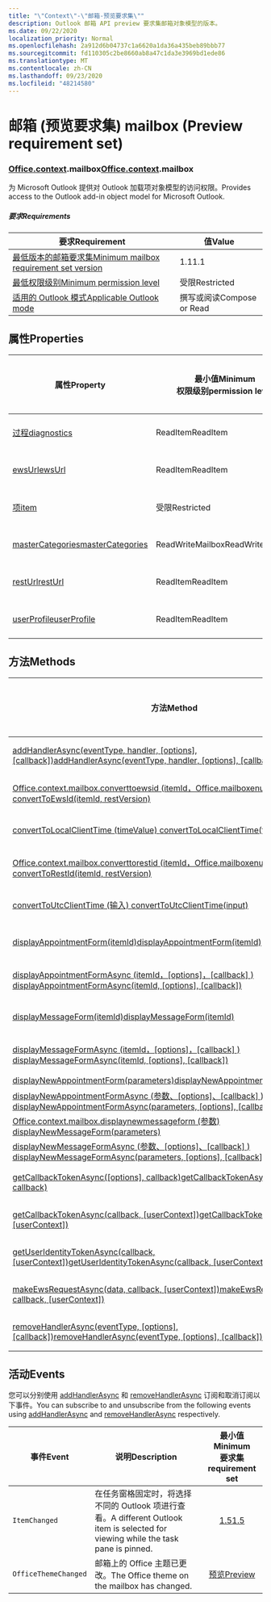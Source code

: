 ```yaml
---
title: "\"Context\"-\"邮箱-预览要求集\""
description: Outlook 邮箱 API preview 要求集邮箱对象模型的版本。
ms.date: 09/22/2020
localization_priority: Normal
ms.openlocfilehash: 2a912d6b04737c1a6620a1da36a435beb89bbb77
ms.sourcegitcommit: fd110305c2be8660ab8a47c1da3e3969bd1ede86
ms.translationtype: MT
ms.contentlocale: zh-CN
ms.lasthandoff: 09/23/2020
ms.locfileid: "48214580"
---
```

# <a name="mailbox-preview-requirement-set"></a><span data-ttu-id="b242d-103">邮箱 (预览要求集) </span><span class="sxs-lookup"><span data-stu-id="b242d-103">mailbox (Preview requirement set)</span></span>

### <a name="officecontextmailbox"></a><span data-ttu-id="b242d-104">[Office](office.md)[.context](office.context.md).mailbox</span><span class="sxs-lookup"><span data-stu-id="b242d-104">[Office](office.md)[.context](office.context.md).mailbox</span></span>

<span data-ttu-id="b242d-105">为 Microsoft Outlook 提供对 Outlook 加载项对象模型的访问权限。</span><span class="sxs-lookup"><span data-stu-id="b242d-105">Provides access to the Outlook add-in object model for Microsoft Outlook.</span></span>

##### <a name="requirements"></a><span data-ttu-id="b242d-106">要求</span><span class="sxs-lookup"><span data-stu-id="b242d-106">Requirements</span></span>

|<span data-ttu-id="b242d-107">要求</span><span class="sxs-lookup"><span data-stu-id="b242d-107">Requirement</span></span>| <span data-ttu-id="b242d-108">值</span><span class="sxs-lookup"><span data-stu-id="b242d-108">Value</span></span>|
|---|---|
|[<span data-ttu-id="b242d-109">最低版本的邮箱要求集</span><span class="sxs-lookup"><span data-stu-id="b242d-109">Minimum mailbox requirement set version</span></span>](../../requirement-sets/outlook-api-requirement-sets.md)| <span data-ttu-id="b242d-110">1.1</span><span class="sxs-lookup"><span data-stu-id="b242d-110">1.1</span></span>|
|[<span data-ttu-id="b242d-111">最低权限级别</span><span class="sxs-lookup"><span data-stu-id="b242d-111">Minimum permission level</span></span>](../../../outlook/understanding-outlook-add-in-permissions.md)| <span data-ttu-id="b242d-112">受限</span><span class="sxs-lookup"><span data-stu-id="b242d-112">Restricted</span></span>|
|[<span data-ttu-id="b242d-113">适用的 Outlook 模式</span><span class="sxs-lookup"><span data-stu-id="b242d-113">Applicable Outlook mode</span></span>](../../../outlook/outlook-add-ins-overview.md#extension-points)| <span data-ttu-id="b242d-114">撰写或阅读</span><span class="sxs-lookup"><span data-stu-id="b242d-114">Compose or Read</span></span>|

## <a name="properties"></a><span data-ttu-id="b242d-115">属性</span><span class="sxs-lookup"><span data-stu-id="b242d-115">Properties</span></span>

| <span data-ttu-id="b242d-116">属性</span><span class="sxs-lookup"><span data-stu-id="b242d-116">Property</span></span> | <span data-ttu-id="b242d-117">最小值</span><span class="sxs-lookup"><span data-stu-id="b242d-117">Minimum</span></span><br><span data-ttu-id="b242d-118">权限级别</span><span class="sxs-lookup"><span data-stu-id="b242d-118">permission level</span></span> | <span data-ttu-id="b242d-119">型号</span><span class="sxs-lookup"><span data-stu-id="b242d-119">Modes</span></span> | <span data-ttu-id="b242d-120">返回类型</span><span class="sxs-lookup"><span data-stu-id="b242d-120">Return type</span></span> | <span data-ttu-id="b242d-121">最小值</span><span class="sxs-lookup"><span data-stu-id="b242d-121">Minimum</span></span><br><span data-ttu-id="b242d-122">要求集</span><span class="sxs-lookup"><span data-stu-id="b242d-122">requirement set</span></span> |
|---|---|---|---|:---:|
| [<span data-ttu-id="b242d-123">过程</span><span class="sxs-lookup"><span data-stu-id="b242d-123">diagnostics</span></span>](/javascript/api/outlook/office.mailbox?view=outlook-js-preview&preserve-view=true#diagnostics) | <span data-ttu-id="b242d-124">ReadItem</span><span class="sxs-lookup"><span data-stu-id="b242d-124">ReadItem</span></span> | <span data-ttu-id="b242d-125">撰写</span><span class="sxs-lookup"><span data-stu-id="b242d-125">Compose</span></span><br><span data-ttu-id="b242d-126">读取</span><span class="sxs-lookup"><span data-stu-id="b242d-126">Read</span></span> | [<span data-ttu-id="b242d-127">Diagnostics</span><span class="sxs-lookup"><span data-stu-id="b242d-127">Diagnostics</span></span>](/javascript/api/outlook/office.diagnostics?view=outlook-js-preview&preserve-view=true) | [<span data-ttu-id="b242d-128">1.1</span><span class="sxs-lookup"><span data-stu-id="b242d-128">1.1</span></span>](../requirement-set-1.1/outlook-requirement-set-1.1.md) |
| [<span data-ttu-id="b242d-129">ewsUrl</span><span class="sxs-lookup"><span data-stu-id="b242d-129">ewsUrl</span></span>](/javascript/api/outlook/office.mailbox?view=outlook-js-preview&preserve-view=true#ewsurl) | <span data-ttu-id="b242d-130">ReadItem</span><span class="sxs-lookup"><span data-stu-id="b242d-130">ReadItem</span></span> | <span data-ttu-id="b242d-131">撰写</span><span class="sxs-lookup"><span data-stu-id="b242d-131">Compose</span></span><br><span data-ttu-id="b242d-132">读取</span><span class="sxs-lookup"><span data-stu-id="b242d-132">Read</span></span> | <span data-ttu-id="b242d-133">字符串</span><span class="sxs-lookup"><span data-stu-id="b242d-133">String</span></span> | [<span data-ttu-id="b242d-134">1.1</span><span class="sxs-lookup"><span data-stu-id="b242d-134">1.1</span></span>](../requirement-set-1.1/outlook-requirement-set-1.1.md) |
| [<span data-ttu-id="b242d-135">项</span><span class="sxs-lookup"><span data-stu-id="b242d-135">item</span></span>](office.context.mailbox.item.md) | <span data-ttu-id="b242d-136">受限</span><span class="sxs-lookup"><span data-stu-id="b242d-136">Restricted</span></span> | <span data-ttu-id="b242d-137">撰写</span><span class="sxs-lookup"><span data-stu-id="b242d-137">Compose</span></span><br><span data-ttu-id="b242d-138">读取</span><span class="sxs-lookup"><span data-stu-id="b242d-138">Read</span></span> | [<span data-ttu-id="b242d-139">Item</span><span class="sxs-lookup"><span data-stu-id="b242d-139">Item</span></span>](/javascript/api/outlook/office.item?view=outlook-js-preview&preserve-view=true) | [<span data-ttu-id="b242d-140">1.1</span><span class="sxs-lookup"><span data-stu-id="b242d-140">1.1</span></span>](../requirement-set-1.1/outlook-requirement-set-1.1.md) |
| [<span data-ttu-id="b242d-141">masterCategories</span><span class="sxs-lookup"><span data-stu-id="b242d-141">masterCategories</span></span>](/javascript/api/outlook/office.mailbox?view=outlook-js-preview&preserve-view=true#mastercategories) | <span data-ttu-id="b242d-142">ReadWriteMailbox</span><span class="sxs-lookup"><span data-stu-id="b242d-142">ReadWriteMailbox</span></span> | <span data-ttu-id="b242d-143">撰写</span><span class="sxs-lookup"><span data-stu-id="b242d-143">Compose</span></span><br><span data-ttu-id="b242d-144">读取</span><span class="sxs-lookup"><span data-stu-id="b242d-144">Read</span></span> | [<span data-ttu-id="b242d-145">MasterCategories</span><span class="sxs-lookup"><span data-stu-id="b242d-145">MasterCategories</span></span>](/javascript/api/outlook/office.mastercategories?view=outlook-js-preview&preserve-view=true) | [<span data-ttu-id="b242d-146">1.8</span><span class="sxs-lookup"><span data-stu-id="b242d-146">1.8</span></span>](../requirement-set-1.8/outlook-requirement-set-1.8.md) |
| [<span data-ttu-id="b242d-147">restUrl</span><span class="sxs-lookup"><span data-stu-id="b242d-147">restUrl</span></span>](/javascript/api/outlook/office.mailbox?view=outlook-js-preview&preserve-view=true#resturl) | <span data-ttu-id="b242d-148">ReadItem</span><span class="sxs-lookup"><span data-stu-id="b242d-148">ReadItem</span></span> | <span data-ttu-id="b242d-149">撰写</span><span class="sxs-lookup"><span data-stu-id="b242d-149">Compose</span></span><br><span data-ttu-id="b242d-150">读取</span><span class="sxs-lookup"><span data-stu-id="b242d-150">Read</span></span> | <span data-ttu-id="b242d-151">字符串</span><span class="sxs-lookup"><span data-stu-id="b242d-151">String</span></span> | [<span data-ttu-id="b242d-152">1.5</span><span class="sxs-lookup"><span data-stu-id="b242d-152">1.5</span></span>](../requirement-set-1.5/outlook-requirement-set-1.5.md) |
| [<span data-ttu-id="b242d-153">userProfile</span><span class="sxs-lookup"><span data-stu-id="b242d-153">userProfile</span></span>](/javascript/api/outlook/office.mailbox?view=outlook-js-preview&preserve-view=true#userprofile) | <span data-ttu-id="b242d-154">ReadItem</span><span class="sxs-lookup"><span data-stu-id="b242d-154">ReadItem</span></span> | <span data-ttu-id="b242d-155">撰写</span><span class="sxs-lookup"><span data-stu-id="b242d-155">Compose</span></span><br><span data-ttu-id="b242d-156">读取</span><span class="sxs-lookup"><span data-stu-id="b242d-156">Read</span></span> | [<span data-ttu-id="b242d-157">UserProfile</span><span class="sxs-lookup"><span data-stu-id="b242d-157">UserProfile</span></span>](/javascript/api/outlook/office.userprofile?view=outlook-js-preview&preserve-view=true) | [<span data-ttu-id="b242d-158">1.1</span><span class="sxs-lookup"><span data-stu-id="b242d-158">1.1</span></span>](../requirement-set-1.1/outlook-requirement-set-1.1.md) |

## <a name="methods"></a><span data-ttu-id="b242d-159">方法</span><span class="sxs-lookup"><span data-stu-id="b242d-159">Methods</span></span>

| <span data-ttu-id="b242d-160">方法</span><span class="sxs-lookup"><span data-stu-id="b242d-160">Method</span></span> | <span data-ttu-id="b242d-161">最小值</span><span class="sxs-lookup"><span data-stu-id="b242d-161">Minimum</span></span><br><span data-ttu-id="b242d-162">权限级别</span><span class="sxs-lookup"><span data-stu-id="b242d-162">permission level</span></span> | <span data-ttu-id="b242d-163">型号</span><span class="sxs-lookup"><span data-stu-id="b242d-163">Modes</span></span> | <span data-ttu-id="b242d-164">最小值</span><span class="sxs-lookup"><span data-stu-id="b242d-164">Minimum</span></span><br><span data-ttu-id="b242d-165">要求集</span><span class="sxs-lookup"><span data-stu-id="b242d-165">requirement set</span></span> |
|---|---|---|:---:|
| <span data-ttu-id="b242d-166">[addHandlerAsync(eventType, handler, [options], [callback])](/javascript/api/outlook/office.mailbox?view=outlook-js-preview&preserve-view=true#addhandlerasync-eventtype--handler--options--callback-)</span><span class="sxs-lookup"><span data-stu-id="b242d-166">[addHandlerAsync(eventType, handler, [options], [callback])](/javascript/api/outlook/office.mailbox?view=outlook-js-preview&preserve-view=true#addhandlerasync-eventtype--handler--options--callback-)</span></span> | <span data-ttu-id="b242d-167">ReadItem</span><span class="sxs-lookup"><span data-stu-id="b242d-167">ReadItem</span></span> | <span data-ttu-id="b242d-168">撰写</span><span class="sxs-lookup"><span data-stu-id="b242d-168">Compose</span></span><br><span data-ttu-id="b242d-169">读取</span><span class="sxs-lookup"><span data-stu-id="b242d-169">Read</span></span> | [<span data-ttu-id="b242d-170">1.5</span><span class="sxs-lookup"><span data-stu-id="b242d-170">1.5</span></span>](../requirement-set-1.5/outlook-requirement-set-1.5.md) |
| [<span data-ttu-id="b242d-171">Office.context.mailbox.converttoewsid (itemId，Office.mailboxenums.restversion) </span><span class="sxs-lookup"><span data-stu-id="b242d-171">convertToEwsId(itemId, restVersion)</span></span>](/javascript/api/outlook/office.mailbox?view=outlook-js-preview&preserve-view=true#converttoewsid-itemid--restversion-) | <span data-ttu-id="b242d-172">受限</span><span class="sxs-lookup"><span data-stu-id="b242d-172">Restricted</span></span> | <span data-ttu-id="b242d-173">撰写</span><span class="sxs-lookup"><span data-stu-id="b242d-173">Compose</span></span><br><span data-ttu-id="b242d-174">读取</span><span class="sxs-lookup"><span data-stu-id="b242d-174">Read</span></span> | [<span data-ttu-id="b242d-175">1.3</span><span class="sxs-lookup"><span data-stu-id="b242d-175">1.3</span></span>](../requirement-set-1.3/outlook-requirement-set-1.3.md) |
| [<span data-ttu-id="b242d-176">convertToLocalClientTime (timeValue) </span><span class="sxs-lookup"><span data-stu-id="b242d-176">convertToLocalClientTime(timeValue)</span></span>](/javascript/api/outlook/office.mailbox?view=outlook-js-preview&preserve-view=true#converttolocalclienttime-timevalue-) | <span data-ttu-id="b242d-177">ReadItem</span><span class="sxs-lookup"><span data-stu-id="b242d-177">ReadItem</span></span> | <span data-ttu-id="b242d-178">撰写</span><span class="sxs-lookup"><span data-stu-id="b242d-178">Compose</span></span><br><span data-ttu-id="b242d-179">读取</span><span class="sxs-lookup"><span data-stu-id="b242d-179">Read</span></span> | [<span data-ttu-id="b242d-180">1.1</span><span class="sxs-lookup"><span data-stu-id="b242d-180">1.1</span></span>](../requirement-set-1.1/outlook-requirement-set-1.1.md) |
| [<span data-ttu-id="b242d-181">Office.context.mailbox.converttorestid (itemId，Office.mailboxenums.restversion) </span><span class="sxs-lookup"><span data-stu-id="b242d-181">convertToRestId(itemId, restVersion)</span></span>](/javascript/api/outlook/office.mailbox?view=outlook-js-preview&preserve-view=true#converttorestid-itemid--restversion-) | <span data-ttu-id="b242d-182">受限</span><span class="sxs-lookup"><span data-stu-id="b242d-182">Restricted</span></span> | <span data-ttu-id="b242d-183">撰写</span><span class="sxs-lookup"><span data-stu-id="b242d-183">Compose</span></span><br><span data-ttu-id="b242d-184">读取</span><span class="sxs-lookup"><span data-stu-id="b242d-184">Read</span></span> | [<span data-ttu-id="b242d-185">1.3</span><span class="sxs-lookup"><span data-stu-id="b242d-185">1.3</span></span>](../requirement-set-1.3/outlook-requirement-set-1.3.md) |
| [<span data-ttu-id="b242d-186">convertToUtcClientTime (输入) </span><span class="sxs-lookup"><span data-stu-id="b242d-186">convertToUtcClientTime(input)</span></span>](/javascript/api/outlook/office.mailbox?view=outlook-js-preview&preserve-view=true#converttoutcclienttime-input-) | <span data-ttu-id="b242d-187">ReadItem</span><span class="sxs-lookup"><span data-stu-id="b242d-187">ReadItem</span></span> | <span data-ttu-id="b242d-188">撰写</span><span class="sxs-lookup"><span data-stu-id="b242d-188">Compose</span></span><br><span data-ttu-id="b242d-189">读取</span><span class="sxs-lookup"><span data-stu-id="b242d-189">Read</span></span> | [<span data-ttu-id="b242d-190">1.1</span><span class="sxs-lookup"><span data-stu-id="b242d-190">1.1</span></span>](../requirement-set-1.1/outlook-requirement-set-1.1.md) |
| [<span data-ttu-id="b242d-191">displayAppointmentForm(itemId)</span><span class="sxs-lookup"><span data-stu-id="b242d-191">displayAppointmentForm(itemId)</span></span>](/javascript/api/outlook/office.mailbox?view=outlook-js-preview&preserve-view=true#displayappointmentform-itemid-) | <span data-ttu-id="b242d-192">ReadItem</span><span class="sxs-lookup"><span data-stu-id="b242d-192">ReadItem</span></span> | <span data-ttu-id="b242d-193">撰写</span><span class="sxs-lookup"><span data-stu-id="b242d-193">Compose</span></span><br><span data-ttu-id="b242d-194">读取</span><span class="sxs-lookup"><span data-stu-id="b242d-194">Read</span></span> | [<span data-ttu-id="b242d-195">1.1</span><span class="sxs-lookup"><span data-stu-id="b242d-195">1.1</span></span>](../requirement-set-1.1/outlook-requirement-set-1.1.md) |
| <span data-ttu-id="b242d-196">[displayAppointmentFormAsync (itemId，[options]，[callback] ) ](/javascript/api/outlook/office.mailbox?view=outlook-js-preview&preserve-view=true#displayappointmentform-itemid--options--callback-)</span><span class="sxs-lookup"><span data-stu-id="b242d-196">[displayAppointmentFormAsync(itemId, [options], [callback])](/javascript/api/outlook/office.mailbox?view=outlook-js-preview&preserve-view=true#displayappointmentform-itemid--options--callback-)</span></span> | <span data-ttu-id="b242d-197">ReadItem</span><span class="sxs-lookup"><span data-stu-id="b242d-197">ReadItem</span></span> | <span data-ttu-id="b242d-198">撰写</span><span class="sxs-lookup"><span data-stu-id="b242d-198">Compose</span></span><br><span data-ttu-id="b242d-199">读取</span><span class="sxs-lookup"><span data-stu-id="b242d-199">Read</span></span> | [<span data-ttu-id="b242d-200">预览</span><span class="sxs-lookup"><span data-stu-id="b242d-200">Preview</span></span>](outlook-requirement-set-preview.md) |
| [<span data-ttu-id="b242d-201">displayMessageForm(itemId)</span><span class="sxs-lookup"><span data-stu-id="b242d-201">displayMessageForm(itemId)</span></span>](/javascript/api/outlook/office.mailbox?view=outlook-js-preview&preserve-view=true#displaymessageform-itemid-) | <span data-ttu-id="b242d-202">ReadItem</span><span class="sxs-lookup"><span data-stu-id="b242d-202">ReadItem</span></span> | <span data-ttu-id="b242d-203">撰写</span><span class="sxs-lookup"><span data-stu-id="b242d-203">Compose</span></span><br><span data-ttu-id="b242d-204">读取</span><span class="sxs-lookup"><span data-stu-id="b242d-204">Read</span></span> | [<span data-ttu-id="b242d-205">1.1</span><span class="sxs-lookup"><span data-stu-id="b242d-205">1.1</span></span>](../requirement-set-1.1/outlook-requirement-set-1.1.md) |
| <span data-ttu-id="b242d-206">[displayMessageFormAsync (itemId，[options]，[callback] ) ](/javascript/api/outlook/office.mailbox?view=outlook-js-preview&preserve-view=true#displaymessageform-itemid--options--callback-)</span><span class="sxs-lookup"><span data-stu-id="b242d-206">[displayMessageFormAsync(itemId, [options], [callback])](/javascript/api/outlook/office.mailbox?view=outlook-js-preview&preserve-view=true#displaymessageform-itemid--options--callback-)</span></span> | <span data-ttu-id="b242d-207">ReadItem</span><span class="sxs-lookup"><span data-stu-id="b242d-207">ReadItem</span></span> | <span data-ttu-id="b242d-208">撰写</span><span class="sxs-lookup"><span data-stu-id="b242d-208">Compose</span></span><br><span data-ttu-id="b242d-209">读取</span><span class="sxs-lookup"><span data-stu-id="b242d-209">Read</span></span> | [<span data-ttu-id="b242d-210">预览</span><span class="sxs-lookup"><span data-stu-id="b242d-210">Preview</span></span>](outlook-requirement-set-preview.md) |
| [<span data-ttu-id="b242d-211">displayNewAppointmentForm(parameters)</span><span class="sxs-lookup"><span data-stu-id="b242d-211">displayNewAppointmentForm(parameters)</span></span>](/javascript/api/outlook/office.mailbox?view=outlook-js-preview&preserve-view=true#displaynewappointmentform-parameters-) | <span data-ttu-id="b242d-212">ReadItem</span><span class="sxs-lookup"><span data-stu-id="b242d-212">ReadItem</span></span> | <span data-ttu-id="b242d-213">读取</span><span class="sxs-lookup"><span data-stu-id="b242d-213">Read</span></span> | [<span data-ttu-id="b242d-214">1.1</span><span class="sxs-lookup"><span data-stu-id="b242d-214">1.1</span></span>](../requirement-set-1.1/outlook-requirement-set-1.1.md) |
| <span data-ttu-id="b242d-215">[displayNewAppointmentFormAsync (参数、[options]、[callback] ) ](/javascript/api/outlook/office.mailbox?view=outlook-js-preview&preserve-view=true#displaynewappointmentform-parameters--options--callback-)</span><span class="sxs-lookup"><span data-stu-id="b242d-215">[displayNewAppointmentFormAsync(parameters, [options], [callback])](/javascript/api/outlook/office.mailbox?view=outlook-js-preview&preserve-view=true#displaynewappointmentform-parameters--options--callback-)</span></span> | <span data-ttu-id="b242d-216">ReadItem</span><span class="sxs-lookup"><span data-stu-id="b242d-216">ReadItem</span></span> | <span data-ttu-id="b242d-217">读取</span><span class="sxs-lookup"><span data-stu-id="b242d-217">Read</span></span> | [<span data-ttu-id="b242d-218">预览</span><span class="sxs-lookup"><span data-stu-id="b242d-218">Preview</span></span>](outlook-requirement-set-preview.md) |
| [<span data-ttu-id="b242d-219">Office.context.mailbox.displaynewmessageform (参数) </span><span class="sxs-lookup"><span data-stu-id="b242d-219">displayNewMessageForm(parameters)</span></span>](/javascript/api/outlook/office.mailbox?view=outlook-js-preview&preserve-view=true#displaynewmessageform-parameters-) | <span data-ttu-id="b242d-220">ReadItem</span><span class="sxs-lookup"><span data-stu-id="b242d-220">ReadItem</span></span> | <span data-ttu-id="b242d-221">读取</span><span class="sxs-lookup"><span data-stu-id="b242d-221">Read</span></span> | [<span data-ttu-id="b242d-222">1.6</span><span class="sxs-lookup"><span data-stu-id="b242d-222">1.6</span></span>](../requirement-set-1.6/outlook-requirement-set-1.6.md) |
| <span data-ttu-id="b242d-223">[displayNewMessageFormAsync (参数、[options]、[callback] ) ](/javascript/api/outlook/office.mailbox?view=outlook-js-preview&preserve-view=true#displaynewmessageform-parameters--options--callback-)</span><span class="sxs-lookup"><span data-stu-id="b242d-223">[displayNewMessageFormAsync(parameters, [options], [callback])](/javascript/api/outlook/office.mailbox?view=outlook-js-preview&preserve-view=true#displaynewmessageform-parameters--options--callback-)</span></span> | <span data-ttu-id="b242d-224">ReadItem</span><span class="sxs-lookup"><span data-stu-id="b242d-224">ReadItem</span></span> | <span data-ttu-id="b242d-225">读取</span><span class="sxs-lookup"><span data-stu-id="b242d-225">Read</span></span> | [<span data-ttu-id="b242d-226">预览</span><span class="sxs-lookup"><span data-stu-id="b242d-226">Preview</span></span>](outlook-requirement-set-preview.md) |
| <span data-ttu-id="b242d-227">[getCallbackTokenAsync([options], callback)](/javascript/api/outlook/office.mailbox?view=outlook-js-preview&preserve-view=true#getcallbacktokenasync-options--callback-)</span><span class="sxs-lookup"><span data-stu-id="b242d-227">[getCallbackTokenAsync([options], callback)](/javascript/api/outlook/office.mailbox?view=outlook-js-preview&preserve-view=true#getcallbacktokenasync-options--callback-)</span></span> | <span data-ttu-id="b242d-228">ReadItem</span><span class="sxs-lookup"><span data-stu-id="b242d-228">ReadItem</span></span> | <span data-ttu-id="b242d-229">撰写</span><span class="sxs-lookup"><span data-stu-id="b242d-229">Compose</span></span><br><span data-ttu-id="b242d-230">读取</span><span class="sxs-lookup"><span data-stu-id="b242d-230">Read</span></span> | [<span data-ttu-id="b242d-231">1.5</span><span class="sxs-lookup"><span data-stu-id="b242d-231">1.5</span></span>](../requirement-set-1.5/outlook-requirement-set-1.5.md) |
| <span data-ttu-id="b242d-232">[getCallbackTokenAsync(callback, [userContext])](/javascript/api/outlook/office.mailbox?view=outlook-js-preview&preserve-view=true#getcallbacktokenasync-callback--usercontext-)</span><span class="sxs-lookup"><span data-stu-id="b242d-232">[getCallbackTokenAsync(callback, [userContext])](/javascript/api/outlook/office.mailbox?view=outlook-js-preview&preserve-view=true#getcallbacktokenasync-callback--usercontext-)</span></span> | <span data-ttu-id="b242d-233">ReadItem</span><span class="sxs-lookup"><span data-stu-id="b242d-233">ReadItem</span></span> | <span data-ttu-id="b242d-234">撰写</span><span class="sxs-lookup"><span data-stu-id="b242d-234">Compose</span></span><br><span data-ttu-id="b242d-235">读取</span><span class="sxs-lookup"><span data-stu-id="b242d-235">Read</span></span> | [<span data-ttu-id="b242d-236">1.3</span><span class="sxs-lookup"><span data-stu-id="b242d-236">1.3</span></span>](../requirement-set-1.3/outlook-requirement-set-1.3.md)<br>[<span data-ttu-id="b242d-237">1.1</span><span class="sxs-lookup"><span data-stu-id="b242d-237">1.1</span></span>](../requirement-set-1.1/outlook-requirement-set-1.1.md) |
| <span data-ttu-id="b242d-238">[getUserIdentityTokenAsync(callback, [userContext])](/javascript/api/outlook/office.mailbox?view=outlook-js-preview&preserve-view=true#getuseridentitytokenasync-callback--usercontext-)</span><span class="sxs-lookup"><span data-stu-id="b242d-238">[getUserIdentityTokenAsync(callback, [userContext])](/javascript/api/outlook/office.mailbox?view=outlook-js-preview&preserve-view=true#getuseridentitytokenasync-callback--usercontext-)</span></span> | <span data-ttu-id="b242d-239">ReadItem</span><span class="sxs-lookup"><span data-stu-id="b242d-239">ReadItem</span></span> | <span data-ttu-id="b242d-240">撰写</span><span class="sxs-lookup"><span data-stu-id="b242d-240">Compose</span></span><br><span data-ttu-id="b242d-241">读取</span><span class="sxs-lookup"><span data-stu-id="b242d-241">Read</span></span> | [<span data-ttu-id="b242d-242">1.1</span><span class="sxs-lookup"><span data-stu-id="b242d-242">1.1</span></span>](../requirement-set-1.1/outlook-requirement-set-1.1.md) |
| <span data-ttu-id="b242d-243">[makeEwsRequestAsync(data, callback, [userContext])](/javascript/api/outlook/office.mailbox?view=outlook-js-preview&preserve-view=true#makeewsrequestasync-data--callback--usercontext-)</span><span class="sxs-lookup"><span data-stu-id="b242d-243">[makeEwsRequestAsync(data, callback, [userContext])](/javascript/api/outlook/office.mailbox?view=outlook-js-preview&preserve-view=true#makeewsrequestasync-data--callback--usercontext-)</span></span> | <span data-ttu-id="b242d-244">ReadWriteMailbox</span><span class="sxs-lookup"><span data-stu-id="b242d-244">ReadWriteMailbox</span></span> | <span data-ttu-id="b242d-245">撰写</span><span class="sxs-lookup"><span data-stu-id="b242d-245">Compose</span></span><br><span data-ttu-id="b242d-246">读取</span><span class="sxs-lookup"><span data-stu-id="b242d-246">Read</span></span> | [<span data-ttu-id="b242d-247">1.1</span><span class="sxs-lookup"><span data-stu-id="b242d-247">1.1</span></span>](../requirement-set-1.1/outlook-requirement-set-1.1.md) |
| <span data-ttu-id="b242d-248">[removeHandlerAsync(eventType, [options], [callback])](/javascript/api/outlook/office.mailbox?view=outlook-js-preview&preserve-view=true#removehandlerasync-eventtype--options--callback-)</span><span class="sxs-lookup"><span data-stu-id="b242d-248">[removeHandlerAsync(eventType, [options], [callback])](/javascript/api/outlook/office.mailbox?view=outlook-js-preview&preserve-view=true#removehandlerasync-eventtype--options--callback-)</span></span> | <span data-ttu-id="b242d-249">ReadItem</span><span class="sxs-lookup"><span data-stu-id="b242d-249">ReadItem</span></span> | <span data-ttu-id="b242d-250">撰写</span><span class="sxs-lookup"><span data-stu-id="b242d-250">Compose</span></span><br><span data-ttu-id="b242d-251">读取</span><span class="sxs-lookup"><span data-stu-id="b242d-251">Read</span></span> | [<span data-ttu-id="b242d-252">1.5</span><span class="sxs-lookup"><span data-stu-id="b242d-252">1.5</span></span>](../requirement-set-1.5/outlook-requirement-set-1.5.md) |

## <a name="events"></a><span data-ttu-id="b242d-253">活动</span><span class="sxs-lookup"><span data-stu-id="b242d-253">Events</span></span>

<span data-ttu-id="b242d-254">您可以分别使用 [addHandlerAsync](/javascript/api/outlook/office.mailbox?view=outlook-js-preview&preserve-view=true#addhandlerasync-eventtype--handler--options--callback-) 和 [removeHandlerAsync](/javascript/api/outlook/office.mailbox?view=outlook-js-preview&preserve-view=true#removehandlerasync-eventtype--options--callback-) 订阅和取消订阅以下事件。</span><span class="sxs-lookup"><span data-stu-id="b242d-254">You can subscribe to and unsubscribe from the following events using [addHandlerAsync](/javascript/api/outlook/office.mailbox?view=outlook-js-preview&preserve-view=true#addhandlerasync-eventtype--handler--options--callback-) and [removeHandlerAsync](/javascript/api/outlook/office.mailbox?view=outlook-js-preview&preserve-view=true#removehandlerasync-eventtype--options--callback-) respectively.</span></span>

| <span data-ttu-id="b242d-255">事件</span><span class="sxs-lookup"><span data-stu-id="b242d-255">Event</span></span> | <span data-ttu-id="b242d-256">说明</span><span class="sxs-lookup"><span data-stu-id="b242d-256">Description</span></span> | <span data-ttu-id="b242d-257">最小值</span><span class="sxs-lookup"><span data-stu-id="b242d-257">Minimum</span></span><br><span data-ttu-id="b242d-258">要求集</span><span class="sxs-lookup"><span data-stu-id="b242d-258">requirement set</span></span> |
|---|---|:---:|
|`ItemChanged`| <span data-ttu-id="b242d-259">在任务窗格固定时，将选择不同的 Outlook 项进行查看。</span><span class="sxs-lookup"><span data-stu-id="b242d-259">A different Outlook item is selected for viewing while the task pane is pinned.</span></span> | [<span data-ttu-id="b242d-260">1.5</span><span class="sxs-lookup"><span data-stu-id="b242d-260">1.5</span></span>](../requirement-set-1.5/outlook-requirement-set-1.5.md) |
|`OfficeThemeChanged`| <span data-ttu-id="b242d-261">邮箱上的 Office 主题已更改。</span><span class="sxs-lookup"><span data-stu-id="b242d-261">The Office theme on the mailbox has changed.</span></span> | [<span data-ttu-id="b242d-262">预览</span><span class="sxs-lookup"><span data-stu-id="b242d-262">Preview</span></span>](../preview-requirement-set/outlook-requirement-set-preview.md) |

